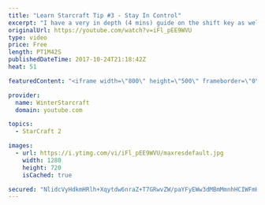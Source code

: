 ```yaml
---
title: "Learn Starcraft Tip #3 - Stay In Control"
excerpt: "I have a very in depth (4 mins) guide on the shift key as well here https://www.youtube.com/watch?v=7x9pHr544oY"
originalUrl: https://youtube.com/watch?v=iFl_pEE9WVU
type: video
price: Free
length: PT1M42S
publishedDateTime: 2017-10-24T21:18:42Z
heat: 51

featuredContent: "<iframe width=\"800\" height=\"500\" frameborder=\"0\" src=\"https://www.youtube.com/embed/iFl_pEE9WVU\" allow=\"accelerometer; autoplay; encrypted-media; gyroscope; picture-in-picture\" allowfullscreen></iframe>"

provider:
  name: WinterStarcraft
  domain: youtube.com

topics:
  - StarCraft 2

images:
  - url: https://i.ytimg.com/vi/iFl_pEE9WVU/maxresdefault.jpg
    width: 1280
    height: 720
    isCached: true

secured: "NlidcVyHdkmHRlh+Xqytdw6nraZ+T7GRwvZW/paYFyEWw3dMBmMmnhHCIWFmHzfF5qofFlZJHfySGKEgHAOkwdVxut9PHWQIVNWKoYZgJN1udufcb09cs5xGypSgJxfdfe67lgcAwqNxQ9YtgRe5VxbA4zK9rYK6zDvuygiEDr608L9PkRhnc11icIhEEMBpbU4lw/oE1GfDZQZI25MBQepgW6zJxW4HJpXjlK7fxjaZzBn75I0YeAVY9caOkCC7PRs3ivyfr13rui+HoqqHFOmlaUzKIsLvSNZBB4uixvkVK9XrJVcK5pt1hFNiyTIGmfPCDkmyX22COPmPip539fwSCFgWw2FOdDgwmrXPpv8BbxfwpxPUbQicMHSS8KMxfnelNcvHy6e9ffPB3XNT4sO+7FOKLwjwkTeOAhljHjE=;aYEljuvSpyVKKLLf3Ary5g=="
---
```


